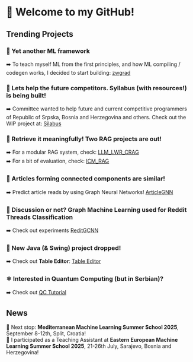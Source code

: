 <h1> 👋 Welcome to my GitHub! </h1>
<h2> Trending Projects </h2>

<h3> 🚀 Yet another ML framework </h3> 
➡️ To teach myself ML from the first principles, and how ML compiling / codegen works, I decided to start building: <a href="https://github.com/zenwor/zwgrad">zwgrad</a> <br/>

<h3> 🌠 Lets help the future competitors. Syllabus (with resources!) is being built! </h3> 
➡️ Committee wanted to help future and current competitive programmers of Republic of Srpska, Bosnia and Herzegovina and others. Check out the WIP project at: <a href="https://github.com/zenwor/silabus">Silabus</a> <br/>

<h3> 🤖 Retrieve it meaningfully! Two RAG projects are out! </h3> 
➡️ For a modular RAG system, check: <a href="https://github.com/zenwor/llm_lwr_crag">LLM_LWR_CRAG</a> <br/>
➡️ For a bit of evaluation, check: <a href="https://github.com/zenwor/icm_rag">ICM_RAG</a>

<h3> 📄 Articles forming connected components are similar! </h3> 
➡️ Predict article reads by using Graph Neural Networks! <a href="https://github.com/zenwor/article_gnn">ArticleGNN</a> 

<h3> 🧠 Discussion or not? Graph Machine Learning used for Reddit Threads Classification </h3> 
➡️ Check out experiments <a href="https://github.com/zenwor/reddit_gcnn">ReditGCNN</a> 

<h3> 📝 New Java (& Swing) project dropped! </h3> 
➡️ Check out <b>Table Editor</b>: <a href="https://github.com/zenwor/table_editor">Table Editor</a> 

<h3> ⚛️ Interested in Quantum Computing (but in Serbian)? </h3>
➡️ Check out <a href="https://github.com/zenwor/qc-tutorial">QC Tutorial</a>

<h2> News </h2>
🌊 Next stop: <b>Mediterranean Machine Learning Summer School 2025</b>, September 8-12th, Split, Croatia! <br/>
🎉 I participated as a Teaching Assistant at <b>Eastern European Machine Learning Summer School 2025</b>, 21-26th July, Sarajevo, Bosnia and Herzegovina!
<!--
**LukaNedimovic/LukaNedimovic** is a ✨ _special_ ✨ repository because its `README.md` (this file) appears on your GitHub profile.

Here are some ideas to get you started:

- 🔭 I’m currently working on ...
- 🌱 I’m currently learning ...
- 👯 I’m looking to collaborate on ...
- 🤔 I’m looking for help with ...
- 💬 Ask me about ...
- 📫 How to reach me: ...
- 😄 Pronouns: ...
- ⚡ Fun fact: ...
-->
